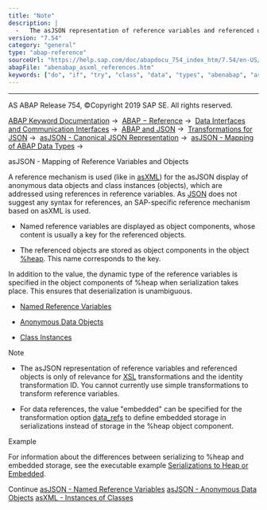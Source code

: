 ```yaml
---
title: "Note"
description: |
  -   The asJSON representation of reference variables and referenced objects is only of relevance for XSL(https://help.sap.com/doc/abapdocu_754_index_htm/7.54/en-US/abenid_trafo_glosry.htm 'Glossary Entry') transformations and the identity transformation ID. You cannot currently use simple transfor
version: "7.54"
category: "general"
type: "abap-reference"
sourceUrl: "https://help.sap.com/doc/abapdocu_754_index_htm/7.54/en-US/abenabap_asxml_references.htm"
abapFile: "abenabap_asxml_references.htm"
keywords: ["do", "if", "try", "class", "data", "types", "abenabap", "asxml", "references"]
---
```


* * *

AS ABAP Release 754, ©Copyright 2019 SAP SE. All rights reserved.

[ABAP Keyword Documentation](https://help.sap.com/doc/abapdocu_754_index_htm/7.54/en-US/abenabap.htm) →  [ABAP − Reference](https://help.sap.com/doc/abapdocu_754_index_htm/7.54/en-US/abenabap_reference.htm) →  [Data Interfaces and Communication Interfaces](https://help.sap.com/doc/abapdocu_754_index_htm/7.54/en-US/abenabap_data_communication.htm) →  [ABAP and JSON](https://help.sap.com/doc/abapdocu_754_index_htm/7.54/en-US/abenabap_json.htm) →  [Transformations for JSON](https://help.sap.com/doc/abapdocu_754_index_htm/7.54/en-US/abenabap_json_trafos.htm) →  [asJSON - Canonical JSON Representation](https://help.sap.com/doc/abapdocu_754_index_htm/7.54/en-US/abenabap_asjson.htm) →  [asJSON - Mapping of ABAP Data Types](https://help.sap.com/doc/abapdocu_754_index_htm/7.54/en-US/abenabap_asjson_abap_types.htm) → 

asJSON - Mapping of Reference Variables and Objects

A reference mechanism is used (like in [asXML](https://help.sap.com/doc/abapdocu_754_index_htm/7.54/en-US/abenabap_xslt_asxml_references.htm)) for the asJSON display of anonymous data objects and class instances (objects), which are addressed using references in reference variables. As [JSON](https://help.sap.com/doc/abapdocu_754_index_htm/7.54/en-US/abenjson_oview.htm) does not suggest any syntax for references, an SAP-specific reference mechanism based on asXML is used.

-   Named reference variables are displayed as object components, whose content is usually a key for the referenced objects.

-   The referenced objects are stored as object components in the object [%heap](https://help.sap.com/doc/abapdocu_754_index_htm/7.54/en-US/abenabap_asjson_general.htm). This name corresponds to the key.

In addition to the value, the dynamic type of the reference variables is specified in the object components of %heap when serialization takes place. This ensures that deserialization is unambiguous.

-   [Named Reference Variables](https://help.sap.com/doc/abapdocu_754_index_htm/7.54/en-US/abenabap_asjson_reference_var.htm)

-   [Anonymous Data Objects](https://help.sap.com/doc/abapdocu_754_index_htm/7.54/en-US/abenabap_asjson_anonym_do.htm)

-   [Class Instances](https://help.sap.com/doc/abapdocu_754_index_htm/7.54/en-US/abenabap_asjson_class_instances.htm)

Note

-   The asJSON representation of reference variables and referenced objects is only of relevance for [XSL](https://help.sap.com/doc/abapdocu_754_index_htm/7.54/en-US/abenid_trafo_glosry.htm "Glossary Entry") transformations and the identity transformation ID. You cannot currently use simple transformations to transform reference variables.

-   For data references, the value "embedded" can be specified for the transformation option [data\_refs](https://help.sap.com/doc/abapdocu_754_index_htm/7.54/en-US/abapcall_transformation_options.htm) to define embedded storage in serializations instead of storage in the %heap object component.

Example

For information about the differences between serializing to %heap and embedded storage, see the executable example [Serializations to Heap or Embedded](https://help.sap.com/doc/abapdocu_754_index_htm/7.54/en-US/abenserialize_ref_heap_embed_abexa.htm).

Continue
[asJSON - Named Reference Variables](https://help.sap.com/doc/abapdocu_754_index_htm/7.54/en-US/abenabap_asjson_reference_var.htm)
[asJSON - Anonymous Data Objects](https://help.sap.com/doc/abapdocu_754_index_htm/7.54/en-US/abenabap_asjson_anonym_do.htm)
[asXML - Instances of Classes](https://help.sap.com/doc/abapdocu_754_index_htm/7.54/en-US/abenabap_asjson_class_instances.htm)